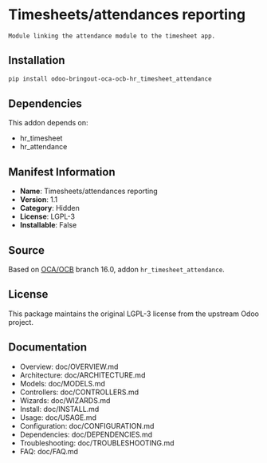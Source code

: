 # Timesheets/attendances reporting


    Module linking the attendance module to the timesheet app.
    

## Installation

```bash
pip install odoo-bringout-oca-ocb-hr_timesheet_attendance
```

## Dependencies

This addon depends on:
- hr_timesheet
- hr_attendance

## Manifest Information

- **Name**: Timesheets/attendances reporting
- **Version**: 1.1
- **Category**: Hidden
- **License**: LGPL-3
- **Installable**: False

## Source

Based on [OCA/OCB](https://github.com/OCA/OCB) branch 16.0, addon `hr_timesheet_attendance`.

## License

This package maintains the original LGPL-3 license from the upstream Odoo project.

## Documentation

- Overview: doc/OVERVIEW.md
- Architecture: doc/ARCHITECTURE.md
- Models: doc/MODELS.md
- Controllers: doc/CONTROLLERS.md
- Wizards: doc/WIZARDS.md
- Install: doc/INSTALL.md
- Usage: doc/USAGE.md
- Configuration: doc/CONFIGURATION.md
- Dependencies: doc/DEPENDENCIES.md
- Troubleshooting: doc/TROUBLESHOOTING.md
- FAQ: doc/FAQ.md

